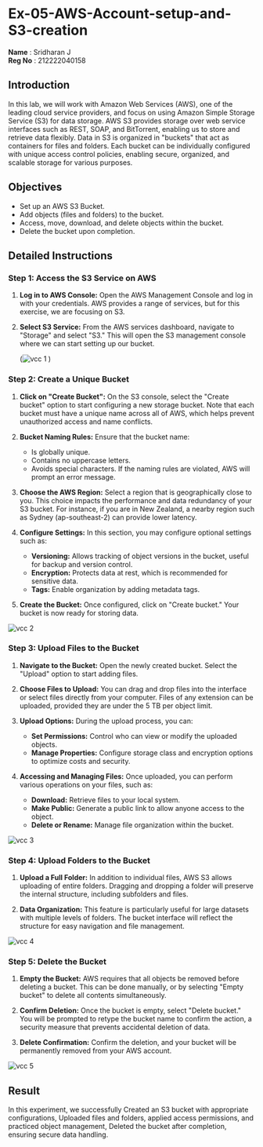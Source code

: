 # Ex-05-AWS-Account-setup-and-S3-creation

**Name** : Sridharan J<br>
**Reg No** : 212222040158

## Introduction

In this lab, we will work with Amazon Web Services (AWS), one of the leading cloud service providers, and focus on using Amazon Simple Storage Service (S3) for data storage. AWS S3 provides storage over web service interfaces such as REST, SOAP, and BitTorrent, enabling us to store and retrieve data flexibly. Data in S3 is organized in "buckets" that act as containers for files and folders. Each bucket can be individually configured with unique access control policies, enabling secure, organized, and scalable storage for various purposes.

## Objectives

- Set up an AWS S3 Bucket.
- Add objects (files and folders) to the bucket.
- Access, move, download, and delete objects within the bucket.
- Delete the bucket upon completion.

## Detailed Instructions

### Step 1: Access the S3 Service on AWS

1. **Log in to AWS Console:** Open the AWS Management Console and log in with your credentials. AWS provides a range of services, but for this exercise, we are focusing on S3.
   
2. **Select S3 Service:** From the AWS services dashboard, navigate to "Storage" and select "S3." This will open the S3 management console where we can start setting up our bucket.

   (![vcc 1](https://github.com/user-attachments/assets/1cadcdc1-576e-4646-8962-4f4def12f691)
)

### Step 2: Create a Unique Bucket

1. **Click on "Create Bucket":** On the S3 console, select the "Create bucket" option to start configuring a new storage bucket. Note that each bucket must have a unique name across all of AWS, which helps prevent unauthorized access and name conflicts.
   
2. **Bucket Naming Rules:** Ensure that the bucket name:
   - Is globally unique.
   - Contains no uppercase letters.
   - Avoids special characters.
   If the naming rules are violated, AWS will prompt an error message.

3. **Choose the AWS Region:** Select a region that is geographically close to you. This choice impacts the performance and data redundancy of your S3 bucket. For instance, if you are in New Zealand, a nearby region such as Sydney (ap-southeast-2) can provide lower latency.

4. **Configure Settings:** In this section, you may configure optional settings such as:
   - **Versioning:** Allows tracking of object versions in the bucket, useful for backup and version control.
   - **Encryption:** Protects data at rest, which is recommended for sensitive data.
   - **Tags:** Enable organization by adding metadata tags.
   
5. **Create the Bucket:** Once configured, click on "Create bucket." Your bucket is now ready for storing data.

![vcc 2](https://github.com/user-attachments/assets/ee2ea760-9267-4433-9af4-4d709044f362)

### Step 3: Upload Files to the Bucket

1. **Navigate to the Bucket:** Open the newly created bucket. Select the "Upload" option to start adding files.
   
2. **Choose Files to Upload:** You can drag and drop files into the interface or select files directly from your computer. Files of any extension can be uploaded, provided they are under the 5 TB per object limit.
   
3. **Upload Options:** During the upload process, you can:
   - **Set Permissions:** Control who can view or modify the uploaded objects.
   - **Manage Properties:** Configure storage class and encryption options to optimize costs and security.
   
4. **Accessing and Managing Files:** Once uploaded, you can perform various operations on your files, such as:
   - **Download:** Retrieve files to your local system.
   - **Make Public:** Generate a public link to allow anyone access to the object.
   - **Delete or Rename:** Manage file organization within the bucket.

![vcc 3](https://github.com/user-attachments/assets/23a9d070-29c5-4eab-8f8e-4e0df39ce15c)

### Step 4: Upload Folders to the Bucket

1. **Upload a Full Folder:** In addition to individual files, AWS S3 allows uploading of entire folders. Dragging and dropping a folder will preserve the internal structure, including subfolders and files.
   
2. **Data Organization:** This feature is particularly useful for large datasets with multiple levels of folders. The bucket interface will reflect the structure for easy navigation and file management.

![vcc 4](https://github.com/user-attachments/assets/ada03e2e-333d-4462-8636-cc6aaf228cc3)

### Step 5: Delete the Bucket

1. **Empty the Bucket:** AWS requires that all objects be removed before deleting a bucket. This can be done manually, or by selecting "Empty bucket" to delete all contents simultaneously.

2. **Confirm Deletion:** Once the bucket is empty, select "Delete bucket." You will be prompted to retype the bucket name to confirm the action, a security measure that prevents accidental deletion of data.

3. **Delete Confirmation:** Confirm the deletion, and your bucket will be permanently removed from your AWS account.

![vcc 5](https://github.com/user-attachments/assets/f472542a-4a56-490f-bef0-a1af67edd658)

## Result

In this experiment, we successfully Created an S3 bucket with appropriate configurations, Uploaded files and folders, applied access permissions, and practiced object management, Deleted the bucket after completion, ensuring secure data handling.
